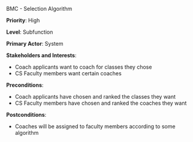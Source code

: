 BMC - Selection Algorithm

**Priority**: High

**Level**: Subfunction

**Primary Actor**: System

**Stakeholders and Interests**:
- Coach applicants want to coach for classes they chose
- CS Faculty members want certain coaches

**Preconditions**:
- Coach applicants have chosen and ranked the classes they want
- CS Faculty members have chosen and ranked the coaches they want

**Postconditions**:
- Coaches will be assigned to faculty members according to some algorithm